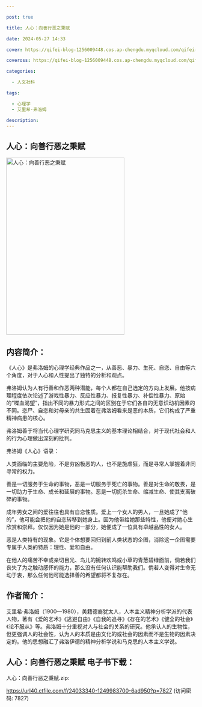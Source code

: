```yaml
---

post: true

title: 人心：向善行恶之秉赋

date: 2024-05-27 14:33

cover: https://qifei-blog-1256009448.cos.ap-chengdu.myqcloud.com/qifei-blog/66134c8e68eb935713454ee3.jpg

coveross: https://qifei-blog-1256009448.cos.ap-chengdu.myqcloud.com/qifei-blog/66134c8e68eb935713454ee3.jpg

categories:

  - 人文社科

tags:

  - 心理学
  - 艾里希·弗洛姆

description:
---
```


## 人心：向善行恶之秉赋
<img alt="人心：向善行恶之秉赋 " class="aligncenter loaded" data-was-processed="true" decoding="async" fetchpriority="high" height="471" src="https://qifei-blog-1256009448.cos.ap-chengdu.myqcloud.com/qifei-blog/66134c8e68eb935713454ee3.jpg " style="cursor: zoom-in;" width="314"/>

## 内容简介：

《人心》是弗洛姆的心理学经典作品之一，从善恶、暴力、生死、自恋、自由等六个角度，对于人心和人性提出了独特的分析和观点。

弗洛姆认为人有行善和作恶两种潜能，每个人都在自己选定的方向上发展。他按病理程度依次论述了游戏性暴力、反应性暴力、报复性暴力、补偿性暴力、原始的“喋血渴望”，指出不同的暴力形式之间的区别在于它们各自的无意识动机因素的不同。恋尸、自恋和对母亲的共生固着在弗洛姆看来是恶的本质，它们构成了严重精神病患的核心。

弗洛姆善于将当代心理学研究同马克思主义的基本理论相结合，对于现代社会和人的行为心理做出深刻的批判。

弗洛姆《人心》语录：

人类面临的主要危险，不是穷凶极恶的人，也不是施虐狂，而是寻常人掌握着非同寻常的权力。

善是一切服务于生命的事物，恶是一切服务于死亡的事物。善是对生命的敬畏，是一切助力于生命、成长和延展的事物。恶是一切扼杀生命、缩减生命、使其支离破碎的事物。

成年男女之间的爱往往也具有自恋性质。爱上一个女人的男人，一旦她成了“他的”，他可能会把他的自恋转移到她身上。因为他带给她那些特性，他便对她心生欣赏和崇拜。仅仅因为她是他的一部分，她便成了一位具有卓越品性的女人。

恶是人类特有的现象。它是个体想要回归到前人类状态的企图，消除这一企图需要专属于人类的特质：理性、爱和自由。

在他人的痛苦不幸或亲切目光、鸟儿的婉转欢鸣或小草的青葱碧绿面前，倘若我们丧失了为之触动感怀的能力，那么没有任何认识能帮助我们。倘若人变得对生命无动于衷，那么任何他可能选择善的希望都将不复存在。

## 作者简介：

艾里希·弗洛姆（1900—1980），美籍德裔犹太人，人本主义精神分析学派的代表人物，著有《爱的艺术》《逃避自由》《自我的追寻》《存在的艺术》《健全的社会》《论不服从》等。弗洛姆十分重视对人与社会的关系的研究。他承认人的生物性，但更强调人的社会性，认为人的本质是由文化的或社会的因素而不是生物的因素决定的。他的思想融汇了弗洛伊德的精神分析学说和马克思的人本主义学说。

## 人心：向善行恶之秉赋 电子书下载：
人心：向善行恶之秉赋.zip: 

https://url40.ctfile.com/f/24033340-1249983700-6ad950?p=7827 (访问密码: 7827)
